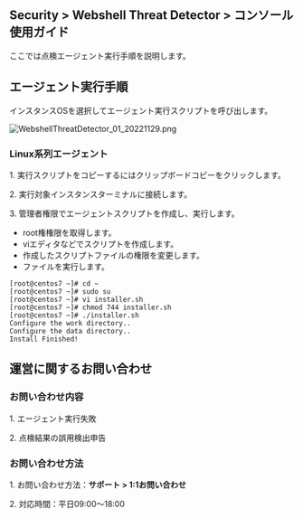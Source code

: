 ## Security > Webshell Threat Detector > コンソール使用ガイド

ここでは点検エージェント実行手順を説明します。 

## エージェント実行手順

インスタンスOSを選択してエージェント実行スクリプトを呼び出します。

![WebshellThreatDetector_01_20221129.png](https://static.toastoven.net/prod_webshellthreatdetector/WebshellThreatDetector_01_20221129.png)

### Linux系列エージェント

1\. 実行スクリプトをコピーするにはクリップボードコピーをクリックします。

2\. 実行対象インスタンスターミナルに接続します。

3\. 管理者権限でエージェントスクリプトを作成し、実行します。

* root権権限を取得します。
* viエディタなどでスクリプトを作成します。
* 作成したスクリプトファイルの権限を変更します。
* ファイルを実行します。
```
[root@centos7 ~]# cd ~
[root@centos7 ~]# sudo su
[root@centos7 ~]# vi installer.sh
[root@centos7 ~]# chmod 744 installer.sh
[root@centos7 ~]# ./installer.sh
Configure the work directory..
Configure the data directory..
Install Finished!
```

## 運営に関するお問い合わせ

### お問い合わせ内容

1\. エージェント実行失敗

2\. 点検結果の誤用検出申告

### お問い合わせ方法

1\. お問い合わせ方法：**サポート > 1:1お問い合わせ**

2\. 対応時間：平日09:00～18:00
